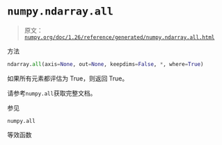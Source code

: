 # `numpy.ndarray.all`

> 原文：[`numpy.org/doc/1.26/reference/generated/numpy.ndarray.all.html`](https://numpy.org/doc/1.26/reference/generated/numpy.ndarray.all.html)

方法

```py
ndarray.all(axis=None, out=None, keepdims=False, *, where=True)
```

如果所有元素都评估为 True，则返回 True。

请参考`numpy.all`获取完整文档。

参见

`numpy.all`

等效函数
